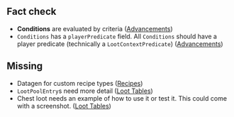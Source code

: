 ## Fact check

- **Conditions** are evaluated by criteria ([Advancements](./advancements))
- `Conditions` has a `playerPredicate` field. All `Conditions` should have a player predicate (technically a `LootContextPredicate`) ([Advancements](./advancements))

## Missing

- Datagen for custom recipe types ([Recipes](./recipes))
- `LootPoolEntry`s need more detail ([Loot Tables](./loot-tables))
- Chest loot needs an example of how to use it or test it. This could come with a screenshot. ([Loot Tables](./loot-tables))